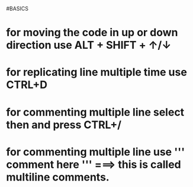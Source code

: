 #BASICS
# for moving the code in up or down direction use ALT + SHIFT + ↑/↓
# for replicating line multiple time use CTRL+D
# for commenting multiple line select then and press CTRL+/
# for commenting multiple line use ''' comment here  '''  ===> this is called multiline comments.
